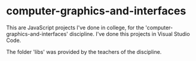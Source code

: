 # computer-graphics-and-interfaces

This are JavaScript projects I've done in college, for the 'computer-graphics-and-interfaces' discipline. I've done this projects in Visual Studio Code.

The folder 'libs' was provided by the teachers of the discipline.

